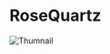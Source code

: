 # RoseQuartz

![Thumnail](https://github.com/yunhu0110/RoseQuartz/assets/41042088/e14314da-712c-411a-a5bb-7db52caf80b7)
